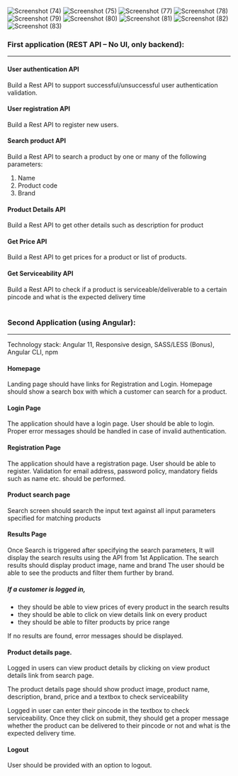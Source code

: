 ![Screenshot (74)](https://user-images.githubusercontent.com/58883319/196483880-2efdbc56-f63c-4586-8b5a-807e7dd1c238.png)
![Screenshot (75)](https://user-images.githubusercontent.com/58883319/196483895-b93a896d-f61e-40d5-83fd-6be21e061ae6.png)
![Screenshot (77)](https://user-images.githubusercontent.com/58883319/196483916-6a7923ed-02e7-4811-ae47-dc7eda20f1f6.png)
![Screenshot (78)](https://user-images.githubusercontent.com/58883319/196483935-c222bfbc-0efa-438a-a159-022fc1d2f00e.png)
![Screenshot (79)](https://user-images.githubusercontent.com/58883319/196483959-736a425f-6159-48f8-9a9c-7298206c669a.png)
![Screenshot (80)](https://user-images.githubusercontent.com/58883319/196483977-44dd361f-eaf4-4622-a8e8-fc60dfe43f49.png)
![Screenshot (81)](https://user-images.githubusercontent.com/58883319/196483988-0b1dd7b7-9663-4b0d-8cf3-dde136516ae7.png)
![Screenshot (82)](https://user-images.githubusercontent.com/58883319/196483998-2e3207ac-883b-4c7e-94ef-2ad38ade8d1e.png)
![Screenshot (83)](https://user-images.githubusercontent.com/58883319/196484016-381cdddd-06b3-4e21-89a5-1e72078e4bd8.png)

### First application (REST API – No UI, only backend):
---
#### User authentication API 
Build a Rest API to support successful/unsuccessful user authentication validation.
#### User registration API
Build a Rest API to register new users.
#### Search product API
Build a Rest API to search a product by one or many of the following parameters:
1. Name
2. Product code
3. Brand
#### Product Details API
Build a Rest API to get other details such as description for product
#### Get Price API
Build a Rest API to get prices for a product or list of products.
#### Get Serviceability API
Build a Rest API to check if a product is serviceable/deliverable to a certain pincode and what is the expected delivery time
#
### Second Application (using Angular):
---
Technology stack: Angular 11, Responsive design, SASS/LESS (Bonus), Angular CLI, npm
#### Homepage
Landing page should have links for Registration and Login.
Homepage should show a search box with which a customer can search for a product.
#### Login Page
The application should have a login page. User should be able to login. Proper error messages should be handled in case of invalid authentication.
#### Registration Page
The application should have a registration page. User should be able to register. Validation for email address, password policy, mandatory fields such as name etc. should be performed.
#### Product search page
Search screen should search the input text against all input parameters specified for matching products
#### Results Page
Once Search is triggered after specifying the search parameters, It will display the search results using the API from 1st Application.
The search results should display product image, name and brand
The user should be able to see the products and filter them further by brand.
#####  If a customer is logged in,
* they should be able to view prices of every product in the search results
* they should be able to click on view details link on every product
* they should be able to filter products by price range

If no results are found, error messages should be displayed.
#### Product details page.
<p> Logged in users can view product details by clicking on view product details link from search page.</p>
<p>The product details page should show product image, product name, description, brand, price and a textbox to check serviceability</p>
<p>Logged in user can enter their pincode in the textbox to check serviceability. Once they click on submit, they should get a proper message whether the product can be delivered to their pincode or not and what is the expected delivery time.</p>
 <h4>Logout</h4>
User should be provided with an option to logout.

